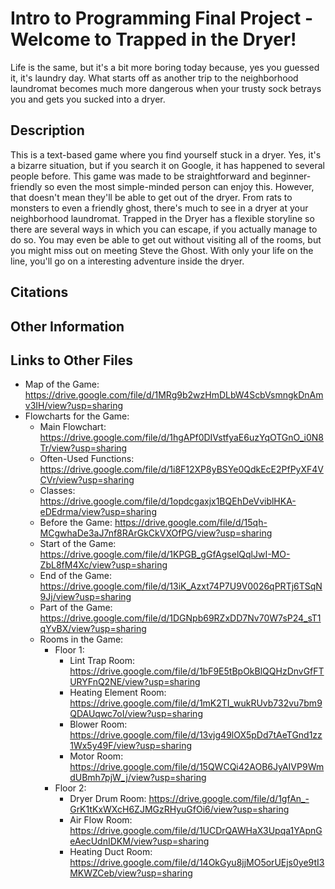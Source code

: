 # Intro to Programming Final Project - Welcome to Trapped in the Dryer!
Life is the same, but it's a bit more boring today because, yes you guessed it, it's laundry day. What starts off as another trip to the neighborhood laundromat becomes much more dangerous when your trusty sock betrays you and gets you sucked into a dryer.

## Description
This is a text-based game where you find yourself stuck in a dryer. Yes, it's a bizarre situation, but if you search it on Google, it has happened to several people before. This game was made to be straightforward and beginner-friendly so even the most simple-minded person can enjoy this. However, that doesn't mean they'll be able to get out of the dryer. From rats to monsters to even a friendly ghost, there's much to see in a dryer at your neighborhood laundromat. Trapped in the Dryer has a flexible storyline so there are several ways in which you can escape, if you actually manage to do so. You may even be able to get out without visiting all of the rooms, but you might miss out on meeting Steve the Ghost. With only your life on the line, you'll go on a interesting adventure inside the dryer.

## Citations

## Other Information

## Links to Other Files
* Map of the Game: https://drive.google.com/file/d/1MRg9b2wzHmDLbW4ScbVsmngkDnAmv3IH/view?usp=sharing
* Flowcharts for the Game:
  * Main Flowchart: https://drive.google.com/file/d/1hgAPf0DIVstfyaE6uzYqOTGnO_i0N8Tr/view?usp=sharing
  * Often-Used Functions: https://drive.google.com/file/d/1i8F12XP8yBSYe0QdkEcE2PfPyXF4VCVr/view?usp=sharing
  * Classes: https://drive.google.com/file/d/1opdcgaxjx1BQEhDeVviblHKA-eDEdrma/view?usp=sharing
  * Before the Game: https://drive.google.com/file/d/15qh-MCgwhaDe3aJ7nf8RArGkCkVXOfPG/view?usp=sharing
  * Start of the Game: https://drive.google.com/file/d/1KPGB_gGfAgselQqlJwI-MO-ZbL8fM4Xc/view?usp=sharing
  * End of the Game: https://drive.google.com/file/d/13iK_Azxt74P7U9V0026qPRTj6TSqN9Jj/view?usp=sharing
  * Part of the Game: https://drive.google.com/file/d/1DGNpb69RZxDD7Nv70W7sP24_sT1qYvBX/view?usp=sharing
  * Rooms in the Game:
    * Floor 1:
      * Lint Trap Room: https://drive.google.com/file/d/1bF9E5tBpOkBlQQHzDnvGfFTURYFnQ2NE/view?usp=sharing
      * Heating Element Room: https://drive.google.com/file/d/1mK2TI_wukRUvb732vu7bm9QDAUqwc7oI/view?usp=sharing
      * Blower Room: https://drive.google.com/file/d/13vjg49lOX5pDd7tAeTGnd1zz1Wx5y49F/view?usp=sharing
      * Motor Room: https://drive.google.com/file/d/15QWCQi42AOB6JyAIVP9WmdUBmh7pjW_j/view?usp=sharing
    * Floor 2:
      * Dryer Drum Room: https://drive.google.com/file/d/1gfAn_-GrK1tKxWXcH6ZJMGzRHyuGfOi6/view?usp=sharing
      * Air Flow Room: https://drive.google.com/file/d/1UCDrQAWHaX3Upqa1YApnGeAecUdnIDKM/view?usp=sharing
      * Heating Duct Room: https://drive.google.com/file/d/14OkGyu8jjMO5orUEjs0ye9tI3MKWZCeb/view?usp=sharing